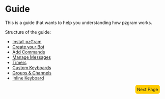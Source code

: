 # Guide

This is a guide that wants to help you understanding how pzgram works.

Structure of the guide:

  * [Install pzGram](https://infopz.github.io/pzgram/install)
  * [Create your Bot](https://infopz.github.io/pzgram/guide1)
  * [Add Commands](https://infopz.github.io/pzgram/guide2)
  * [Manage Messages](https://infopz.github.io/pzgram/guide3)
  * [Timers](https://infopz.github.io/pzgram/guide4)
  * [Custom Keyboards](https://infopz.github.io/pzgram/guide5)
  * [Groups & Channels](https://infopz.github.io/pzgram/guide6)
  * [Inline Keyboard](http://infopz.github.io/pzgram/guide7)

<div style="float: right;background-color: #fc0;padding: 6px;border-radius: 7px;"><a href="https://infopz.github.io/pzgram/install" style="text-decoration: none;color: #252525;">Next Page</a></div>
